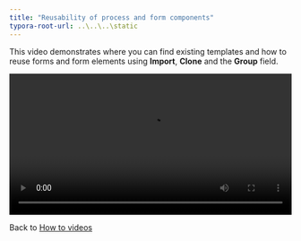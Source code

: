 ```yaml
---
title: "Reusability of process and form components"
typora-root-url: ..\..\..\static
---
```


This video demonstrates where you can find existing templates and how to reuse forms and form elements using **Import**, **Clone** and the **Group** field.

<video width="100%" style="width:100%" controls>
    <source src="/videos/reusability.mp4">
    Your browser does not support the video tag.
    </source>
</video>



Back to [How to videos](../)